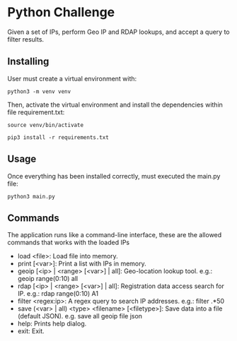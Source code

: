 # Python Challenge
Given a set of IPs, perform Geo IP and RDAP lookups, and accept a query to filter results. 

## Installing
User must create a virtual environment with:
```
python3 -m venv venv
```

Then, activate the virtual environment and install the dependencies within file requirement.txt:
```
source venv/bin/activate
```
```
pip3 install -r requirements.txt
```

## Usage
Once everything has been installed correctly, must executed the main.py file:
```
python3 main.py
``` 

## Commands
The application runs like a command-line interface, these are the allowed commands that works with the loaded IPs 


* load &lt;file&gt;: Load file into memory.
* print [&lt;var&gt;]: Print a list with IPs in memory.
* geoip [&lt;ip&gt; | &lt;range&gt; [&lt;var&gt;] | all]: Geo-location lookup tool. e.g.: geoip range(0:10) all
* rdap [&lt;ip&gt; | &lt;range&gt; [&lt;var&gt;] | all]: Registration data access search for IP. e.g.: rdap range(0:10) A1
* filter &lt;regex:ip&gt;: A regex query to search IP addresses. e.g.: filter .*50
* save (&lt;var&gt; | all) &lt;type&gt; &lt;filename&gt; [&lt;filetype&gt;]: Save data into a file (default JSON). e.g. save all geoip file json
* help: Prints help dialog.
* exit: Exit.
